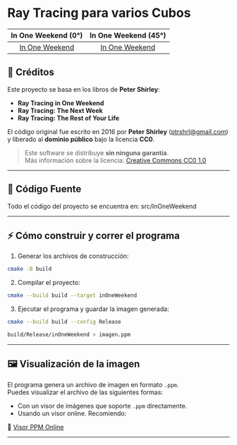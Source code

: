 Ray Tracing para varios Cubos
====================================================================================================

| In One Weekend (0°) | In One Weekend (45°) |
|:---------------------------------:|:---------------------------------:|
| [In One Weekend](link-libro1) | [In One Weekend](link-libro2) |


## 🎨 Créditos

Este proyecto se basa en los libros de **Peter Shirley**:

- **Ray Tracing in One Weekend**
- **Ray Tracing: The Next Week**
- **Ray Tracing: The Rest of Your Life**

El código original fue escrito en 2016 por **Peter Shirley** (<ptrshrl@gmail.com>) y liberado al **dominio público** bajo la licencia **CC0**.

> Este software se distribuye **sin ninguna garantía**.  
> Más información sobre la licencia: [Creative Commons CC0 1.0](http://creativecommons.org/publicdomain/zero/1.0/)

---

## 📂 Código Fuente

Todo el código del proyecto se encuentra en: src/InOneWeekend


---

## ⚡ Cómo construir y correr el programa

1. Generar los archivos de construcción:

```bash
cmake -B build
```

2. Compilar el proyecto:

```bash
cmake --build build --target inOneWeekend
```

3. Ejecutar el programa y guardar la imagen generada:

```bash
cmake --build build --config Release

build/Release/inOneWeekend > imagen.ppm
```


---

## 🖼️ Visualización de la imagen

El programa genera un archivo de imagen en formato `.ppm`.  
Puedes visualizar el archivo de las siguientes formas:

- Con un visor de imágenes que soporte `.ppm` directamente.
- Usando un visor online. Recomiendo:

🔗 [Visor PPM Online](https://www.cs.rhodes.edu/welshc/COMP141_F16/ppmReader.html)

---
